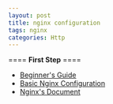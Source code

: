 ```yaml
---
layout: post
title: nginx configuration
tags: nginx
categories: Http
---
```

==== **First Step** ====
- [Beginner's Guide](http://nginx.org/en/docs/beginners_guide.html)  
- [Basic Nginx Configuration](https://www.linode.com/docs/websites/nginx/basic-nginx-configuration)  
- [Nginx's Document](http://nginx.org/en/index.html)  
